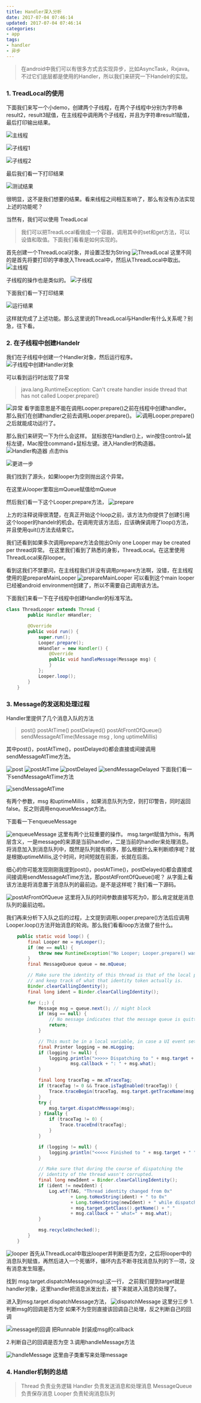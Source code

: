 ```yaml
---
title: Handler深入分析
date: 2017-07-04 07:46:14
updated: 2017-07-04 07:46:14
categories: 
- app
tags: 
- handler
- 异步
---
```


> 在android中我们可以有很多方式去实现异步，比如AsyncTask，Rxjava。不过它们底层都是使用的Handler，所以我们来研究一下Handelr的实现。

<!-- more -->

### 1. TreadLocal的使用
下面我们来写一个小demo，创建两个子线程，在两个子线程中分别为字符串result2，result3赋值，在主线程中调用两个子线程，并且为字符串result1赋值，最后打印输出结果。

![主线程](http://upload-images.jianshu.io/upload_images/3155702-2e352e80d8f708cb.png?imageMogr2/auto-orient/strip%7CimageView2/2/w/1240)

![子线程1](http://upload-images.jianshu.io/upload_images/3155702-3593c9860a191e71.png?imageMogr2/auto-orient/strip%7CimageView2/2/w/1240)


![子线程2](http://upload-images.jianshu.io/upload_images/3155702-106032139bef8248.png?imageMogr2/auto-orient/strip%7CimageView2/2/w/1240)

最后我们看一下打印结果


![测试结果](http://upload-images.jianshu.io/upload_images/3155702-0fded8b582305652.png?imageMogr2/auto-orient/strip%7CimageView2/2/w/1240)

很明显，这不是我们想要的结果。看来线程之间相互影响了，那么有没有办法实现上述的功能呢？

当然有，我们可以使用 TreadLocal
> 我们可以把TreadLocal看做成一个容器，调用其中的set和get方法，可以设值和取值。下面我们看看是如何实现的。

首先创建一个ThreadLocal对象，并设置泛型为String
![ThreadLocal](http://upload-images.jianshu.io/upload_images/3155702-b274968c0d87042d.png?imageMogr2/auto-orient/strip%7CimageView2/2/w/1240)
这里不同的是首先将要打印的字串放入ThreadLocal中，然后从ThreadLocal中取出。
![主线程](http://upload-images.jianshu.io/upload_images/3155702-b8a37fcc57787a3d.png?imageMogr2/auto-orient/strip%7CimageView2/2/w/1240)

子线程的操作也是类似的。
![子线程](http://upload-images.jianshu.io/upload_images/3155702-9b8b4a3c8f495526.png?imageMogr2/auto-orient/strip%7CimageView2/2/w/1240)

下面我们看一下打印结果

![运行结果](http://upload-images.jianshu.io/upload_images/3155702-71885237f2c74d29.png?imageMogr2/auto-orient/strip%7CimageView2/2/w/1240)

这样就完成了上述功能。那么这里说的ThreadLocal与Handler有什么关系呢？别急，往下看。

### 2. 在子线程中创建Handelr
我们在子线程中创建一个Handler对象，然后运行程序。
![子线程中创建Handler对象](http://upload-images.jianshu.io/upload_images/3155702-4673d3b294d1ff08.png?imageMogr2/auto-orient/strip%7CimageView2/2/w/1240)

可以看到运行时出现了异常
>  java.lang.RuntimeException: Can't create handler inside thread that has not called Looper.prepare()

![异常](http://upload-images.jianshu.io/upload_images/3155702-42a0e89fbd6cfe2f.png?imageMogr2/auto-orient/strip%7CimageView2/2/w/1240)
看字面意思是不能在调用Looper.prepare()之前在线程中创建handler。
那么我们在创建handler之前去调用Looper.prepare()。
![调用Looper.prepare()](http://upload-images.jianshu.io/upload_images/3155702-036e11a4312a1dd7.png?imageMogr2/auto-orient/strip%7CimageView2/2/w/1240)
之后就能成功运行了。

那么我们来研究一下为什么会这样。
鼠标放在Handler()上，win按住control+鼠标左键，Mac按住command+鼠标左键。进入Handler的构造器。
![Handler构造器](http://upload-images.jianshu.io/upload_images/3155702-ddcf57bb316f4d6a.png?imageMogr2/auto-orient/strip%7CimageView2/2/w/1240)
点击this

![更进一步](http://upload-images.jianshu.io/upload_images/3155702-322cff8f6407b3f2.png?imageMogr2/auto-orient/strip%7CimageView2/2/w/1240)

我们找到了源头，如果looper为空则抛出这个异常。

在这里从looper里取出mQueue赋值给mQueue

然后我们看一下这个Looper.prepare方法，
![prepare](http://upload-images.jianshu.io/upload_images/3155702-8092676c88450ad6.png?imageMogr2/auto-orient/strip%7CimageView2/2/w/1240)

上方的注释说得很清楚，在真正开始这个loop之前，该方法为你提供了创建引用这个looper的handelr的机会。在调用完该方法后，应该确保调用了loop()方法，并且使用quit()方法去结束它。

我们还看到如果多次调用prepare方法会抛出Only one Looper may be created per thread异常。
在这里我们看到了熟悉的身影，ThreadLocal。在这里使用ThreadLocal来存looper。

看到这我们不禁要问，在主线程我们并没有调用prepare方法啊，没错，在主线程使用的是prepareMainLooper
![prepareMainLooper](http://upload-images.jianshu.io/upload_images/3155702-28263341bcc4e038.png?imageMogr2/auto-orient/strip%7CimageView2/2/w/1240)
可以看到这个main looper已经被android environment创建了，所以不需要自己调用该方法。

下面我们来看一下在子线程中创建Handler的标准写法。
```java
class ThreadLooper extends Thread {
        public Handler mHandler;

        @Override
        public void run() {
            super.run();
            Looper.prepare();
            mHandler = new Handler() {
                @Override
                public void handleMessage(Message msg) {
                }
            };
            Looper.loop();
        }
    }
```
### 3. Message的发送和处理过程
Handler里提供了几个消息入队的方法
> post()
> postAtTime()
> postDelayed()
> postAtFrontOfQueue()
> sendMessageAtTime(Message msg , long uptimeMillis)

其中post()，postAtTime()，postDelayed()都会直接或间接调用sendMessageAtTime方法。

![post](http://upload-images.jianshu.io/upload_images/3155702-8f15bc3b507a098f.png?imageMogr2/auto-orient/strip%7CimageView2/2/w/1240)
![postAtTime](http://upload-images.jianshu.io/upload_images/3155702-1b8a08501a2a9251.png?imageMogr2/auto-orient/strip%7CimageView2/2/w/1240)
![postDelayed](http://upload-images.jianshu.io/upload_images/3155702-c5ef6085b80726ba.png?imageMogr2/auto-orient/strip%7CimageView2/2/w/1240)
![sendMessageDelayed](http://upload-images.jianshu.io/upload_images/3155702-dbe0fccf4cc81722.png?imageMogr2/auto-orient/strip%7CimageView2/2/w/1240)
下面我们看一下sendMessageAtTime方法

![sendMessageAtTime](http://upload-images.jianshu.io/upload_images/3155702-678aac95b1c8ad85.png?imageMogr2/auto-orient/strip%7CimageView2/2/w/1240)

有两个参数，msg 和uptimeMillis ，如果消息队列为空，则打印警告，同时返回false。反之则调用enqueueMessage方法。

下面看一下enqueueMessage

![enqueueMessage](http://upload-images.jianshu.io/upload_images/3155702-ba4cd0593a2e8df7.png?imageMogr2/auto-orient/strip%7CimageView2/2/w/1240)
这里有两个比较重要的操作。
msg.target赋值为this，有两层含义，一是message的来源是当前handler，二是当前的handler来处理消息。
将消息加入到消息队列中，既然是队列就有顺序，那么根据什么来判断顺序呢？就是根据uptimeMillis,这个时间，时间短就在前面，长就在后面。

细心的你可能发现刚刚我提到post()，postAtTime()，postDelayed()都会直接或间接调用sendMessageAtTime方法，那postAtFrontOfQueue()呢？
从字面上看该方法是将消息置于消息队列的最前边。是不是这样呢？我们看一下源码。

![postAtFrontOfQueue](http://upload-images.jianshu.io/upload_images/3155702-76f2c74c7c0a3e51.png?imageMogr2/auto-orient/strip%7CimageView2/2/w/1240)
这里将入队的时间参数直接写死为0，那么肯定就是消息队列的最前边啦。

我们再来分析下入队之后的过程，上文提到调用Looper.prepare()方法后应调用Looper.loop()方法开始消息的轮询。那么我们看看loop方法做了些什么。
```java
    public static void loop() {
        final Looper me = myLooper();
        if (me == null) {
            throw new RuntimeException("No Looper; Looper.prepare() wasn't called on this thread.");
        }
        final MessageQueue queue = me.mQueue;

        // Make sure the identity of this thread is that of the local process,
        // and keep track of what that identity token actually is.
        Binder.clearCallingIdentity();
        final long ident = Binder.clearCallingIdentity();

        for (;;) {
            Message msg = queue.next(); // might block
            if (msg == null) {
                // No message indicates that the message queue is quitting.
                return;
            }

            // This must be in a local variable, in case a UI event sets the logger
            final Printer logging = me.mLogging;
            if (logging != null) {
                logging.println(">>>>> Dispatching to " + msg.target + " " +
                        msg.callback + ": " + msg.what);
            }

            final long traceTag = me.mTraceTag;
            if (traceTag != 0 && Trace.isTagEnabled(traceTag)) {
                Trace.traceBegin(traceTag, msg.target.getTraceName(msg));
            }
            try {
                msg.target.dispatchMessage(msg);
            } finally {
                if (traceTag != 0) {
                    Trace.traceEnd(traceTag);
                }
            }

            if (logging != null) {
                logging.println("<<<<< Finished to " + msg.target + " " + msg.callback);
            }

            // Make sure that during the course of dispatching the
            // identity of the thread wasn't corrupted.
            final long newIdent = Binder.clearCallingIdentity();
            if (ident != newIdent) {
                Log.wtf(TAG, "Thread identity changed from 0x"
                        + Long.toHexString(ident) + " to 0x"
                        + Long.toHexString(newIdent) + " while dispatching to "
                        + msg.target.getClass().getName() + " "
                        + msg.callback + " what=" + msg.what);
            }

            msg.recycleUnchecked();
        }
    }
```

![looper](http://upload-images.jianshu.io/upload_images/3155702-5797c552356958b6.png?imageMogr2/auto-orient/strip%7CimageView2/2/w/1240)
首先从ThreadLocal中取出looper并判断是否为空，之后将looper中的消息队列赋值，再然后进入一个死循环，循环内去不断寻找消息队列的下一项，没有消息发生阻塞。

找到 msg.target.dispatchMessage(msg);这一行，
之前我们提到target就是handler对象，这里handler把消息派发出去，接下来就进入消息的处理了。

进入到msg.target.dispatchMessage方法，
![dispatchMessage](http://upload-images.jianshu.io/upload_images/3155702-3d37b2fa8bb03c78.png?imageMogr2/auto-orient/strip%7CimageView2/2/w/1240)
这里分三步
1.判断msg的回调是否为空
 如果不为空则直接该回调自己处理，反之判断自己的回调

![message的回调](http://upload-images.jianshu.io/upload_images/3155702-5cabf5368375e861.png?imageMogr2/auto-orient/strip%7CimageView2/2/w/1240)
把Runnable 封装成msg的callback

2.判断自己的回调是否为空
3.调用handleMessage方法

![handleMessage](http://upload-images.jianshu.io/upload_images/3155702-ad49dc188525989f.png?imageMogr2/auto-orient/strip%7CimageView2/2/w/1240)
这里由子类重写来处理message
### 4. Handler机制的总结
> Thread 负责业务逻辑
> Handler 负责发送消息和处理消息
> MessageQueue 负责保存消息
> Looper 负责轮询消息队列